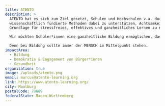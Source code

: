 ```yaml
---
title: ATENTO
description: >
  ATENTO hat es sich zum Ziel gesetzt, Schulen und Hochschulen v.a. durch
  wissenschaftlich fundierte Methoden dabei zu unterstützen, Achtsamkeit als
  Grundlage für stressfreies, effektives und ganzheitliches Lernen zu nutzen.

  Wir möchten Schüler*innen eine ganzheitliche Bildung ermöglichen, dass sie nach der Schule nicht nur mit Naturwissenschaften, Grammatik und Fremdsprachen umgehen können, sondern auch mit sich selbst, ihren Bedürfnissen und ihren Zielen.

  Denn bei Bildung sollte immer der MENSCH im Mittelpunkt stehen.
impactArea:
  - Bildung
  - Demokratie & Engagement von Bürger*innen
  - Gesundheit
organization: true
image: /uploads/atento.png
email: marcus@atento-learning.org
link: https://www.atento-learning.org/
city: Maulburg
postalCode: 79689
federalState: Baden-Württemberg
---
```

